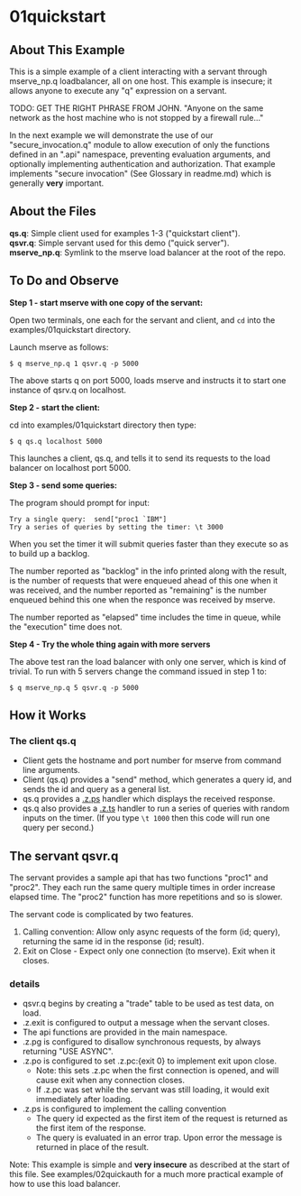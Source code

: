 # 01quickstart

## About This Example

This is a simple example of a client interacting with a servant through mserve\_np.q loadbalancer, all on one host. 
This example is insecure; it allows anyone to execute any "q" expression on a servant.

TODO: GET THE RIGHT PHRASE FROM JOHN. "Anyone on the same network as the host machine who is not stopped by a firewall rule..." 

In the next example we will demonstrate the use of our "secure\_invocation.q" module to allow
execution of only the functions defined in an ".api" namespace, preventing evaluation arguments,
and optionally implementing authentication and authorization. That example implements "secure invocation"
(See Glossary in readme.md) which is generally **very** important. 

## About the Files

**qs.q**: Simple client used for examples 1-3 ("quickstart client").  
**qsvr.q**: Simple servant used for this demo ("quick server").  
**mserve_np.q**: Symlink to the mserve load balancer at the root of the repo.

## To Do and Observe

**Step 1 - start mserve with one copy of the servant:**  

Open two terminals, one each for the servant and client, and ``cd`` into the examples/01quickstart directory.

Launch mserve as follows:

```
$ q mserve_np.q 1 qsvr.q -p 5000
```

The above starts q on port 5000, loads mserve and instructs it to start one instance of qsrv.q on localhost.

**Step 2 - start the client:**  

cd into examples/01quickstart directory then type:

```
$ q qs.q localhost 5000
```

This launches a client, qs.q, and tells it to send its requests to the load balancer on localhost port 5000.

**Step 3 - send some queries:**

The program should prompt for input:

```
Try a single query:  send["proc1 `IBM"]
Try a series of queries by setting the timer: \t 3000
```
When you set the timer it will submit queries faster than they execute so as to build up a backlog.

The number reported as "backlog" in the info printed along with the result, is the number of 
requests that were enqueued ahead of this one when it was received, and the number reported as
"remaining" is the number enqueued behind this one when the responce was received by mserve.

The number reported as "elapsed" time includes the time in queue, while the "execution" time does not.

**Step 4 - Try the whole thing again with more servers**

The above test ran the load balancer with only one server, which is kind of trivial.
To run with 5 servers change the command issued in step 1 to:

```
$ q mserve_np.q 5 qsvr.q -p 5000
```


## How it Works

### The client qs.q

* Client gets the hostname and port number for mserve from command line arguments.
* Client (qs.q) provides a "send" method, which generates a query id, and sends the id and query as a general list.
* qs.q provides a [.z.ps](https://code.kx.com/q/ref/dotz/#zps-set) handler which displays the received response.
* qs.q also provides a [.z.ts](https://code.kx.com/q/ref/dotz/#zts-timer) handler to run a series of queries with random inputs on the timer. (If you type ``\t 1000`` then this code will run one query per second.)

## The servant qsvr.q

The servant provides a sample api that has two functions "proc1" and "proc2".
They each run the same query multiple times in order increase elapsed time.
The "proc2" function has more repetitions and so is slower.

The servant code is complicated by two features.

1. Calling convention: Allow only async requests of the form (id; query), returning the same id in the response (id; result).
2. Exit on Close - Expect only one connection (to mserve). Exit when it closes.

### details

* qsvr.q begins by creating a "trade" table to be used as test data, on load. 
* .z.exit is configured to output a message when the servant closes.
* The api functions are provided in the main namespace.
* .z.pg is configured to disallow synchronous requests, by always returning "USE ASYNC".
* .z.po is configured to set .z.pc:{exit 0} to implement exit upon close.
    * Note: this sets .z.pc when the first connection is opened, and will cause exit when any connection closes. 
    * If .z.pc was set while the servant was still loading, it would exit immediately after loading.
* .z.ps is configured to implement the calling convention
    * The query id expected as the first item of the request is returned as the first item of the response.
    * The query is evaluated in an error trap. Upon error the message is returned in place of the result.

Note: This example is simple and **very insecure** as described at the start of this file. See examples/02quickauth
for a much more practical example of how to use this load balancer. 
